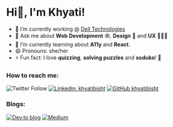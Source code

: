 # Hi👋, I'm Khyati!

<!--
**khyatibisht/khyatibisht** is a ✨ _special_ ✨ repository because its `README.md` (this file) appears on your GitHub profile.
Here are some ideas to get you started:
- 👯 I’m looking to collaborate on ...
- 🤔 I’m looking for help with ...
- 📫 How to reach me: [Twitter](https://twitter.com/Khyati_Bisht) or [LinkedIn](https://www.linkedin.com/in/khyatibisht/)
-->


- 🔭 I’m currently working @ [Dell Technologies](https://www.dell.com/en-in/dt/corporate/about-us/who-we-are.htm)
- 💬 Ask me about **Web Development** 🕸, **Design** 🎨 and **UX** 👩🏻‍💻
- 🌱 I’m currently learning about **A11y** and **React**.
- 😄 Pronouns: she/her
- ⚡ Fun fact: I love **quizzing**, **solving puzzles** and **soduko**! 🧩


### How to reach me:

![Twitter Follow](https://img.shields.io/twitter/follow/Khyati_Bisht?style=social)
[![Linkedin: khyatibisht](https://img.shields.io/badge/-khyatibisht-blue?style=flat-square&logo=Linkedin&logoColor=white&link=https://www.linkedin.com/in/khyatibisht/)](https://www.linkedin.com/in/khyatibisht/)
[![GitHub khyatibisht](https://img.shields.io/github/followers/khyatibisht?label=follow&style=social)](https://github.com/khyatibisht)

### Blogs:
[![Dev.to blog](https://img.shields.io/badge/dev.to-0A0A0A?style=for-the-badge&logo=dev.to&logoColor=white)](https://dev.to/khyatibisht)
[![Medium](https://img.shields.io/badge/Medium-12100E?style=for-the-badge&logo=medium&logoColor=white)](https://medium.com/@khyati.bisht)


<!--//Languages/Tech stack well versed with:
//Github stats
-->
